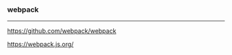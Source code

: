 ### webpack
---
https://github.com/webpack/webpack

https://webpack.js.org/

```
```

```
```

```
```

